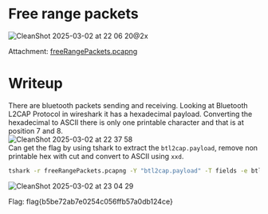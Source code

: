 # Free range packets
![CleanShot 2025-03-02 at 22 06 20@2x](https://github.com/user-attachments/assets/5dc8fc2e-78f4-40d9-9546-d77904de00d2)

Attachment: [freeRangePackets.pcapng](https://github.com/esheeep/ctf-writeups/edit/main/SnykCon2025/Attachments/freeRangePackets.pcapng)

# Writeup
There are bluetooth packets sending and receiving. Looking at Bluetooth L2CAP Protocol in wireshark it has a hexadecimal payload.
Converting the hexadecimal to ASCII there is only one printable character and that is at position 7 and 8. <br>
![CleanShot 2025-03-02 at 22 37 58](https://github.com/user-attachments/assets/18a3ef78-7cf9-4e78-90af-8830f47d15f3)
<br>
Can get the flag by using tshark to extract the `btl2cap.payload`, remove non printable hex with cut and convert to ASCII using `xxd`.
```bash
tshark -r freeRangePackets.pcapng -Y "btl2cap.payload" -T fields -e btl2cap.payload | cut -c7-8 | xxd -r -p
```
![CleanShot 2025-03-02 at 23 04 29](https://github.com/user-attachments/assets/050544d1-36dc-45dd-b2bb-532140644d98)

Flag: flag{b5be72ab7e0254c056ffb57a0db124ce}
